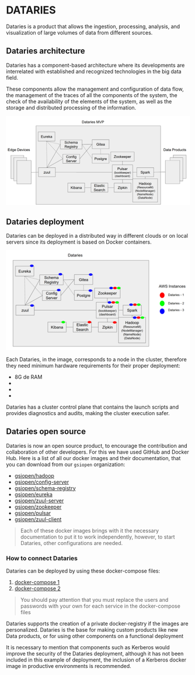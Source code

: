 # DATARIES

Dataries is a product that allows the ingestion, processing, analysis, and visualization of large volumes of data from different sources.

## Dataries architecture 

Dataries has a component-based architecture where its developments are interrelated with established and recognized technologies in the big data field.

These components allow the management and configuration of data flow, the management of the traces of all the components of the system, the check of the availability of the elements of the system, as well as the storage and distributed processing of the information.

![architecture](./img/0.png)

## Dataries deployment

Dataries can be deployed in a distributed way in different clouds or on local servers since its deployment is based on Docker containers.

![deployment](./img/1.png)

Each Dataries, in the image, corresponds to a node in the cluster, therefore they need minimum hardware requirements for their proper deployment:

- 8G de RAM
- 
- 
- 

Dataries has a cluster control plane that contains the launch scripts and provides diagnostics and audits, making the cluster execution safer.

## Dataries open source

Dataries is now an open source product, to encourage the contribution and collaboration of other developers. For this we have used GitHub and Docker Hub. Here is a list of all our docker images and their documentation, that you can download from our `gsiopen` organization:

- [gsiopen/hadoop](https://hub.docker.com/repository/docker/gsiopen/hadoop)
- [gsiopen/config-server](https://hub.docker.com/repository/docker/gsiopen/config-server)
- [gsiopen/schema-registry](https://hub.docker.com/repository/docker/gsiopen/schema-registry)
- [gsiopen/eureka](https://hub.docker.com/repository/docker/gsiopen/eureka)
- [gsiopen/zuul-server](https://hub.docker.com/repository/docker/gsiopen/zuul-server)
- [gsiopen/zookeeper](https://hub.docker.com/repository/docker/gsiopen/zookeeper)
- [gsiopen/pulsar](https://hub.docker.com/repository/docker/gsiopen/pulsar)
- [gsiopen/zuul-client](https://hub.docker.com/repository/docker/gsiopen/zuul-client)

> Each of these docker images brings with it the necessary documentation to put it to work independently, however, to start Dataries, other configurations are needed.

### How to connect Dataries

Dataries can be deployed by using these docker-compose files:

1. [docker-compose 1](./docker-compose/docker-compose.yml)
2. [docker-compose 2](./docker-compose/docker-compose2.yml)

> You should pay attention that you must replace the users and passwords with your own for each service in the docker-compose files

Dataries supports the creation of a private docker-registry if the images are personalized. Dataries is the base for making custom products like new Data products, or for using other components on a functional deployment

It is necessary to mention that components such as Kerberos would improve the security of the Dataries deployment, although it has not been included in this example of deployment, the inclusion of a Kerberos docker image in productive environments is recommended.